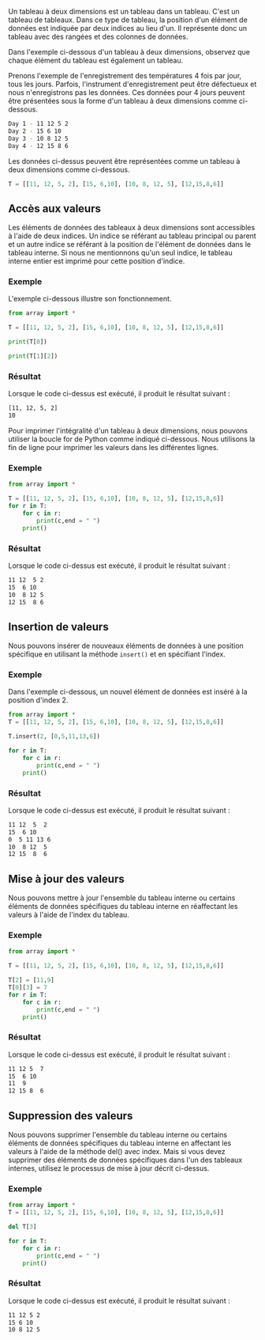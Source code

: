 Un tableau à deux dimensions est un tableau dans un tableau. C'est un tableau de tableaux. Dans ce type de tableau, la position d'un élément de données est indiquée par deux indices au lieu d'un. Il représente donc un tableau avec des rangées et des colonnes de données.

Dans l'exemple ci-dessous d'un tableau à deux dimensions, observez que chaque élément du tableau est également un tableau.

Prenons l'exemple de l'enregistrement des températures 4 fois par jour, tous les jours. Parfois, l'instrument d'enregistrement peut être défectueux et nous n'enregistrons pas les données. Ces données pour 4 jours peuvent être présentées sous la forme d'un tableau à deux dimensions comme ci-dessous.

```bash
Day 1 - 11 12 5 2 
Day 2 - 15 6 10 
Day 3 - 10 8 12 5 
Day 4 - 12 15 8 6 
```

Les données ci-dessus peuvent être représentées comme un tableau à deux dimensions comme ci-dessous.

```python
T = [[11, 12, 5, 2], [15, 6,10], [10, 8, 12, 5], [12,15,8,6]]
```

## Accès aux valeurs

Les éléments de données des tableaux à deux dimensions sont accessibles à l'aide de deux indices. Un indice se référant au tableau principal ou parent et un autre indice se référant à la position de l'élément de données dans le tableau interne. Si nous ne mentionnons qu'un seul indice, le tableau interne entier est imprimé pour cette position d'indice.

### Exemple

L'exemple ci-dessous illustre son fonctionnement.

```python
from array import *

T = [[11, 12, 5, 2], [15, 6,10], [10, 8, 12, 5], [12,15,8,6]]

print(T[0])

print(T[1][2])
```

### Résultat

Lorsque le code ci-dessus est exécuté, il produit le résultat suivant :

```bash
[11, 12, 5, 2]
10
```

Pour imprimer l'intégralité d'un tableau à deux dimensions, nous pouvons utiliser la boucle for de Python comme indiqué ci-dessous. Nous utilisons la fin de ligne pour imprimer les valeurs dans les différentes lignes.

### Exemple

```python
from array import *

T = [[11, 12, 5, 2], [15, 6,10], [10, 8, 12, 5], [12,15,8,6]]
for r in T:
    for c in r:
        print(c,end = " ")
    print()
```

### Résultat

Lorsque le code ci-dessus est exécuté, il produit le résultat suivant :

```bash
11 12  5 2 
15  6 10 
10  8 12 5 
12 15  8 6 
```

## Insertion de valeurs

Nous pouvons insérer de nouveaux éléments de données à une position spécifique en utilisant la méthode ```insert()``` et en spécifiant l'index.

### Exemple

Dans l'exemple ci-dessous, un nouvel élément de données est inséré à la position d'index 2.

```python
from array import *
T = [[11, 12, 5, 2], [15, 6,10], [10, 8, 12, 5], [12,15,8,6]]

T.insert(2, [0,5,11,13,6])

for r in T:
    for c in r:
        print(c,end = " ")
    print()
```

### Résultat

Lorsque le code ci-dessus est exécuté, il produit le résultat suivant :

```bash
11 12  5  2 
15  6 10 
0  5 11 13 6 
10  8 12  5 
12 15  8  6 
```

## Mise à jour des valeurs

Nous pouvons mettre à jour l'ensemble du tableau interne ou certains éléments de données spécifiques du tableau interne en réaffectant les valeurs à l'aide de l'index du tableau.

### Exemple

```python
from array import *

T = [[11, 12, 5, 2], [15, 6,10], [10, 8, 12, 5], [12,15,8,6]]

T[2] = [11,9]
T[0][3] = 7
for r in T:
    for c in r:
        print(c,end = " ")
    print()
```

### Résultat

Lorsque le code ci-dessus est exécuté, il produit le résultat suivant :

```bash
11 12 5  7 
15  6 10 
11  9 
12 15 8  6 
```

## Suppression des valeurs

Nous pouvons supprimer l'ensemble du tableau interne ou certains éléments de données spécifiques du tableau interne en affectant les valeurs à l'aide de la méthode del() avec index. Mais si vous devez supprimer des éléments de données spécifiques dans l'un des tableaux internes, utilisez le processus de mise à jour décrit ci-dessus.

### Exemple

```python
from array import *
T = [[11, 12, 5, 2], [15, 6,10], [10, 8, 12, 5], [12,15,8,6]]

del T[3]

for r in T:
    for c in r:
        print(c,end = " ")
    print()
```

### Résultat

Lorsque le code ci-dessus est exécuté, il produit le résultat suivant :

```bash
11 12 5 2 
15 6 10 
10 8 12 5 
```